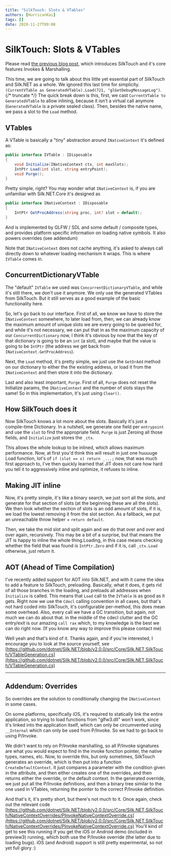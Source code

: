 ```yaml
---
title: "SilkTouch: Slots & VTables"
authors: [HurricanKai]
tags: []
date: 2020-11-27T09:00
---
```


# SilkTouch: Slots & VTables

Please read [the previous blog post](/blog/nov-2020/silktouch-invokes-marshalling), which introduces SilkTouch and it's core features Invokes & Marshalling.

This time, we are going to talk about this little yet essential part of SilkTouch and Silk.NET as a whole. We ignored this last time for simplicity. `(CurrentVTable as GeneratedVTable).Load(721, "glGetDebugMessageLog")`. {/* truncate */}
The quick break down is this, first, we cast `CurrentVTable to GeneratedVTable` to allow inlining, because it isn't a virtual call anymore (`GeneratedVTable` is a private sealed class).
Then, besides the native name, we pass a slot to the `Load` method.

## VTables
A VTable is basically a "tiny" abstraction around `INativeContext` it's defined as:

```cs
public interface IVTable : IDisposable
{
    void Initialize(INativeContext ctx, int maxSlots);
    IntPtr Load(int slot, string entryPoint);
    void Purge();
}
```

Pretty simple, right?
You may wonder what `INativeContext` is, if you are unfamiliar with Silk.NET.Core it's designed as

```cs
public interface INativeContext : IDisposable
{
    IntPtr GetProcAddress(string proc, int? slot = default);
}
```

And is implemented by GLFW / SDL and some default / composite types, and provides platform specific information on loading native symbols. It also powers overrides (see addendum)

Note that `INativeContext` does not cache anything, it's asked to always call directly down to whatever loading mechanism it wraps. This is where `IVTable` comes in.

## ConcurrentDictionaryVTable
The "default" `IVTable` we used was `ConcurrentDictionaryVTable`, and while it's still there, we don't use it anymore. We only use the generated VTables from SilkTouch. But it still serves as a good example of the basic functionality here.

So, let's go back to our interface. First of all, we know we have to store the `INativeContext` somewhere, to later load from, then, we can already know the maximum amount of unique slots we are every going to be queried for, and while it's not necessary, we can put that in as the maximum capacity of our `ConcurrentDictionary` now, I think it's obvious by now that the key of that dictionary is going to be an `int` (a slot), and maybe that the value is going to be `IntPtr` (the address we get back from `INativeContext.GetProcAddress`).

Next, the `Load` method, it's pretty simple, we just use the `GetOrAdd` method on our dictionary to either the the existing address, or load it from the `INativeContext` and then store it into the dictionary.

Last and also least important, `Purge`. First of all, `Purge` does not reset the Initialize params, the `INativeContext` and the number of slots stays the same! So in this implementation, it's just using `Clear()`.

## How SilkTouch does it

Now SilkTouch knows a lot more about the slots. Basically it's just a compile-time Dictionary. In a nutshell, we generate one field per `entrypoint` and use the `slot` to find the appropriate field. `Purge` is just Zeroing all those fields, and `Initialize` just stores the `_ctx`.

This allows the whole lookup to be inlined, which allows maximum performance. Now, at first you'd think this will result in just one huuuuge Load function, lot's of `if (slot == x) return _...;` now, that was much first approach to, I've then quickly learned that JIT does not care how hard you tell it to aggressively inline and optimize, it refuses to inline.

## Making JIT inline
Now, it's pretty simple, it's like a binary search, we just sort all the slots, and generate for that section of slots (at the beginning these are all the slots). We then look whether the section of slots is an odd amount of slots, if it is, we load the lowest removing it from the slot section. As a fallback, we put an unreachable throw helper + `return default`.

Then, we take the mid slot and split again and we do that over and over and over again, recursively. This may be a bit of a surprise, but that means the JIT is happy to inline the whole thing.Loading, in this case means checking whether the field that was found is `IntPtr.Zero` and if it is, call `_ctx.Load` otherwise, just return it.

## AOT (Ahead of Time Compilation)
I've recently added support for AOT into Silk.NET, and with it came the idea to add a feature to SilkTouch, preloading. Basically, what it does, it gets rid of all those branches in the loading, and preloads all addresses when `Initialize` is called. This means that `Load` call to the `IVTable` is as good as it gets. Right now we use the `Cdecl` calling convention in all cases, but that's not hard coded into SilkTouch, it's configurable per-method, this does mean some overhead. Also, every call we have a GC transition, but again, not much we can do about that. in the middle of the cdecl clutter and the GC entry/exit is our amazing `call rax` which, to my knowledge is the best we can do right now. (If you know any way to improve this please contact me)

Well yeah and that's kind of it. Thanks again, and if you're interested, I encourage you to look at the source yourself, see [https://github.com/dotnet/Silk.NET/blob/v2.0.0/src/Core/Silk.NET.SilkTouch/VTableGeneration.cs](https://github.com/dotnet/Silk.NET/blob/v2.0.0/src/Core/Silk.NET.SilkTouch/VTableGeneration.cs)

---

## Addendum: Overrides
So overrides are the solution to conditionally changing the `INativeContext` in some cases.

On some platforms, specifically iOS, it's required to statically link the entire application, so trying to load functions from "glfw3.dll" won't work, since it's linked into the application itself, which can only be circumvented using `__Internal` which can only be used from P/Invoke.
So we had to go back to using P/Invoke.

We didn't want to rely on P/Invoke marshalling, so all P/Invoke signatures are what you would expect to find in the invoke function pointer, the native types, names, etc.
Now, to override this, but only sometimes, SilkTouch generates an override, which is then put into a function `CreateDefaultContext`. It just compares a parameter with the condition given in the attribute, and then either creates one of the overrides, and then returns either the override, or the default context.
In the generated override, we just put all the P/Invoke definitions, and then a binary tree similar to the one used in VTables, returning the pointer to the correct P/Invoke definition.

And that's it, it's pretty short, but there's not much to it. Once again, check out the relevant code [https://github.com/dotnet/Silk.NET/blob/v2.0.0/src/Core/Silk.NET.SilkTouch/NativeContextOverrides/PInvokeNativeContextOverride.cs](https://github.com/dotnet/Silk.NET/blob/v2.0.0/src/Core/Silk.NET.SilkTouch/NativeContextOverrides/PInvokeNativeContextOverride.cs)
You'll kind of get to see this running if you get the iOS or Android demo (included in preview3) running, which both use the P/Invoke override (the latter due to loading bugs). iOS (and Android) support is still pretty experimental, so not yet full glory :)
